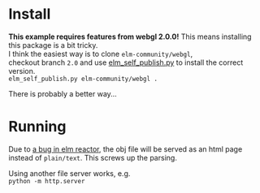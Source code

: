 # Install
**This example requires features from webgl 2.0.0!**
This means installing this package is a bit tricky.   
I think the easiest way is to clone `elm-community/webgl`,   
checkout branch `2.0` and use [elm_self_publish.py](https://github.com/NoRedInk/elm-ops-tooling) to install the correct version.   
`elm_self_publish.py elm-community/webgl .`

There is probably a better way...


# Running
Due to [a bug in elm reactor](https://github.com/elm-lang/elm-reactor/issues/217), the obj file will be served as an html page instead of `plain/text`. This screws up the parsing.

Using another file server works, e.g.   
`python -m http.server`
